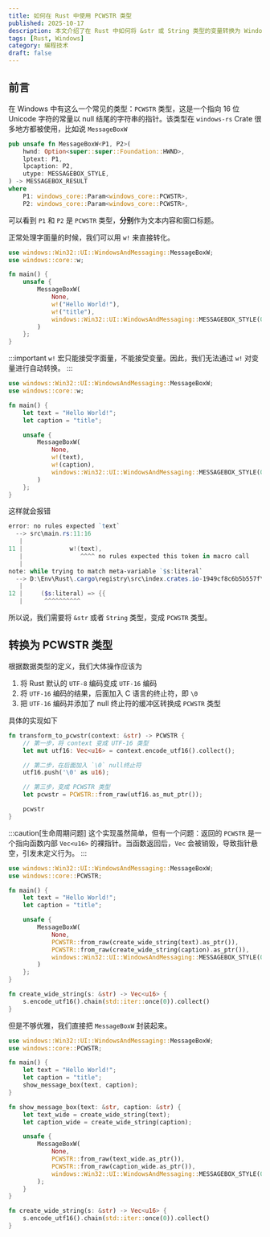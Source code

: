 ```yaml
---
title: 如何在 Rust 中使用 PCWSTR 类型
published: 2025-10-17
description: 本文介绍了在 Rust 中如何将 &str 或 String 类型的变量转换为 Windows API 所需的 PCWSTR 类型，特别是在 w! 宏不适用的情况下。
tags: [Rust, Windows]
category: 编程技术
draft: false
---
```


## 前言

在 Windows 中有这么一个常见的类型：`PCWSTR` 类型，这是一个指向 16 位 Unicode 字符的常量以 null 结尾的字符串的指针。该类型在 `windows-rs` Crate 很多地方都被使用，比如说 `MessageBoxW`

```Rust
pub unsafe fn MessageBoxW<P1, P2>(
    hwnd: Option<super::super::Foundation::HWND>,
    lptext: P1,
    lpcaption: P2,
    utype: MESSAGEBOX_STYLE,
) -> MESSAGEBOX_RESULT
where
    P1: windows_core::Param<windows_core::PCWSTR>,
    P2: windows_core::Param<windows_core::PCWSTR>,
```

可以看到 `P1` 和 `P2` 是 `PCWSTR` 类型，**分别**作为文本内容和窗口标题。

正常处理字面量的时候，我们可以用 `w!` 来直接转化。

```Rust
use windows::Win32::UI::WindowsAndMessaging::MessageBoxW;
use windows::core::w;

fn main() {
    unsafe {
        MessageBoxW(
            None,
            w!("Hello World!"),
            w!("title"),
            windows::Win32::UI::WindowsAndMessaging::MESSAGEBOX_STYLE(0),
        )
    };
}
```

:::important
`w!` 宏只能接受字面量，不能接受变量。因此，我们无法通过 `w!` 对变量进行自动转换。
:::

```Rust
use windows::Win32::UI::WindowsAndMessaging::MessageBoxW;
use windows::core::w;

fn main() {
    let text = "Hello World!";
    let caption = "title";

    unsafe {
        MessageBoxW(
            None,
            w!(text),
            w!(caption),
            windows::Win32::UI::WindowsAndMessaging::MESSAGEBOX_STYLE(0),
        )
    };
}
```

这样就会报错

```powershell
error: no rules expected `text`
  --> src\main.rs:11:16
   |
11 |             w!(text),
   |                ^^^^ no rules expected this token in macro call
   |
note: while trying to match meta-variable `$s:literal`
  --> D:\Env\Rust\.cargo\registry\src\index.crates.io-1949cf8c6b5b557f\windows-strings-0.5.1\src\literals.rs:12:6
   |
12 |     ($s:literal) => {{
   |      ^^^^^^^^^^
```

所以说，我们需要将 `&str` 或者 `String` 类型，变成 `PCWSTR` 类型。

## 转换为 PCWSTR 类型

根据数据类型的定义，我们大体操作应该为

1. 将 Rust 默认的 `UTF-8` 编码变成 `UTF-16` 编码
2. 将 `UTF-16` 编码的结果，后面加入 C 语言的终止符，即 `\0`
3. 把 `UTF-16` 编码并添加了 null 终止符的缓冲区转换成 `PCWSTR` 类型

具体的实现如下

```Rust
fn transform_to_pcwstr(context: &str) -> PCWSTR {
    // 第一步，将 context 变成 UTF-16 类型
    let mut utf16: Vec<u16> = context.encode_utf16().collect();

    // 第二步，在后面加入 `\0` null终止符
    utf16.push('\0' as u16);

    // 第三步，变成 PCWSTR 类型
    let pcwstr = PCWSTR::from_raw(utf16.as_mut_ptr());

    pcwstr
}
```

:::caution[生命周期问题]
这个实现虽然简单，但有一个问题：返回的 `PCWSTR` 是一个指向函数内部 `Vec<u16>` 的裸指针。当函数返回后，`Vec` 会被销毁，导致指针悬空，引发未定义行为。
:::

```Rust
use windows::Win32::UI::WindowsAndMessaging::MessageBoxW;
use windows::core::PCWSTR;

fn main() {
    let text = "Hello World!";
    let caption = "title";

    unsafe {
        MessageBoxW(
            None,
            PCWSTR::from_raw(create_wide_string(text).as_ptr()),
            PCWSTR::from_raw(create_wide_string(caption).as_ptr()),
            windows::Win32::UI::WindowsAndMessaging::MESSAGEBOX_STYLE(0),
        )
    };
}

fn create_wide_string(s: &str) -> Vec<u16> {
    s.encode_utf16().chain(std::iter::once(0)).collect()
}
```

但是不够优雅，我们直接把 `MessageBoxW` 封装起来。

```Rust
use windows::Win32::UI::WindowsAndMessaging::MessageBoxW;
use windows::core::PCWSTR;

fn main() {
    let text = "Hello World!";
    let caption = "title";
    show_message_box(text, caption);
}

fn show_message_box(text: &str, caption: &str) {
    let text_wide = create_wide_string(text);
    let caption_wide = create_wide_string(caption);

    unsafe {
        MessageBoxW(
            None,
            PCWSTR::from_raw(text_wide.as_ptr()),
            PCWSTR::from_raw(caption_wide.as_ptr()),
            windows::Win32::UI::WindowsAndMessaging::MESSAGEBOX_STYLE(0),
        );
    }
}

fn create_wide_string(s: &str) -> Vec<u16> {
    s.encode_utf16().chain(std::iter::once(0)).collect()
}
```

